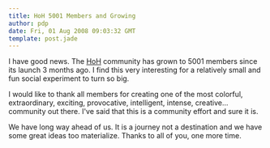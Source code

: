 ```yaml
---
title: HoH 5001 Members and Growing
author: pdp
date: Fri, 01 Aug 2008 09:03:32 GMT
template: post.jade
---
```


I have good news. The [HoH](http://www.houseofhackers.org) community has grown to 5001 members since its launch 3 months ago. I find this very interesting for a relatively small and fun social experiment to turn so big.

I would like to thank all members for creating one of the most colorful, extraordinary, exciting, provocative, intelligent, intense, creative... community out there. I've said that this is a community effort and sure it is.

We have long way ahead of us. It is a journey not a destination and we have some great ideas too materialize. Thanks to all of you, one more time.
